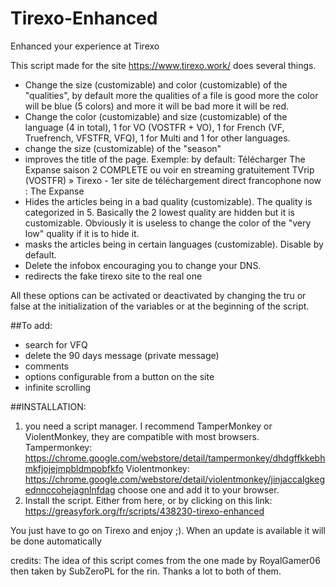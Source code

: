 # Tirexo-Enhanced
Enhanced your experience at Tirexo

This script made for the site https://www.tirexo.work/ does several things.
- Change the size (customizable) and color (customizable) of the "qualities", by default more the qualities of a file is good more the color will be blue (5 colors) and more it will be bad more it will be red.
- Change the color (customizable) and size (customizable) of the language (4 in total), 1 for VO (VOSTFR + VO), 1 for French (VF, Truefrench, VFSTFR, VFQ), 1 for Multi and 1 for other languages.
- change the size (customizable) of the "season"
- improves the title of the page. Exemple: 
by default: Télécharger The Expanse saison 2 COMPLETE ou voir en streaming gratuitement TVrip (VOSTFR) » Tirexo - 1er site de téléchargement direct francophone
now : The Expanse
- Hides the articles being in a bad quality (customizable). The quality is categorized in 5. Basically the 2 lowest quality are hidden but it is customizable. Obviously it is useless to change the color of the "very low" quality if it is to hide it.
- masks the articles being in certain languages (customizable). Disable by default.
- Delete the infobox encouraging you to change your DNS.
- redirects the fake tirexo site to the real one

All these options can be activated or deactivated by changing the tru or false at the initialization of the variables or at the beginning of the script.

##To add:
- search for VFQ
- delete the 90 days message (private message)
- comments
- options configurable from a button on the site
- infinite scrolling

##INSTALLATION:
1. you need a script manager. I recommend TamperMonkey or ViolentMonkey, they are compatible with most browsers.
Tampermonkey: https://chrome.google.com/webstore/detail/tampermonkey/dhdgffkkebhmkfjojejmpbldmpobfkfo
Violentmonkey: https://chrome.google.com/webstore/detail/violentmonkey/jinjaccalgkegednnccohejagnlnfdag
choose one and add it to your browser.
2. Install the script. Either from here, or by clicking on this link: https://greasyfork.org/fr/scripts/438230-tirexo-enhanced

You just have to go on Tirexo and enjoy ;). When an update is available it will be done automatically

credits:
The idea of this script comes from the one made by RoyalGamer06 then taken by SubZeroPL for the rin. Thanks a lot to both of them.
